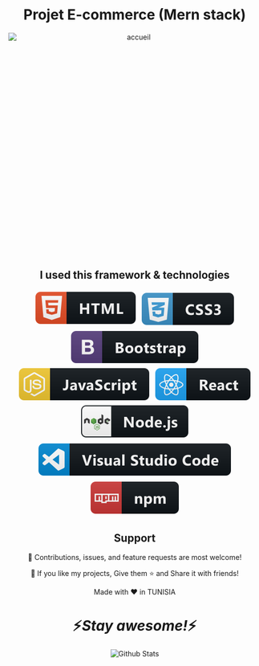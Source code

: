 <div align="center">
<h1> Projet E-commerce (Mern stack) </h1>

<img align="right" height="470px" width="100%" alt="accueil" src="https://i.postimg.cc/XvWrS3VW/accueil.png" />
</div>




<hr>
<br />
<br/><br/>
<br/><br/>
<br/><br/>
<br/><br/>

<div align="center">
<h2>I used this framework & technologies</h2>
<img src="https://raw.githubusercontent.com/8bithemant/8bithemant/master/svg/dev/languages/html.svg" alt="html"
    style="vertical-align:top; margin:4px">
<img src="https://raw.githubusercontent.com/MikeCodesDotNET/ColoredBadges/4a38660afb7be89a6032218589b4454a1285c7f8/svg/dev/languages/css3.svg"
    alt="css3" style="vertical-align:top; margin:6px 4px">
<img src="https://raw.githubusercontent.com/MikeCodesDotNET/ColoredBadges/4a38660afb7be89a6032218589b4454a1285c7f8/svg/dev/frameworks/bootstrap.svg"
    alt="bootstrap" style="vertical-align:top; margin:6px 4px">
<img src="https://raw.githubusercontent.com/8bithemant/8bithemant/master/svg/dev/languages/js.svg" alt="js"
    style="vertical-align:top; margin:4px">
  <img src="https://raw.githubusercontent.com/8bithemant/8bithemant/master/svg/dev/frameworks/react.svg" alt="react" style="vertical-align:top; margin:4px">
<img src="https://raw.githubusercontent.com/MikeCodesDotNET/ColoredBadges/4a38660afb7be89a6032218589b4454a1285c7f8/svg/dev/frameworks/nodejs.svg"
    alt="nodejs" style="vertical-align:top; margin:6px 4px">
<img src="https://raw.githubusercontent.com/8bithemant/8bithemant/master/svg/dev/tools/visualstudio_code.svg"
    alt="vscode" style="vertical-align:top; margin:6px 4px">
<img src="https://raw.githubusercontent.com/MikeCodesDotNET/ColoredBadges/4a38660afb7be89a6032218589b4454a1285c7f8/svg/dev/services/npm.svg"
    alt="npm" style="vertical-align:top; margin:6px 4px">
</div>




<h2 align="center">Support</h2>

<p align="center">🤝 Contributions, issues, and feature requests are most welcome!</p>

<p align="center">💙 If you like my projects, Give them ⭐ and Share it with friends!</p>
</p>
<p align="center">Made with ❤️ in TUNISIA</p>

<h1 align='center'>⚡️<i>Stay awesome!</i>⚡️</h1>

<p align="center">
        <img src="https://raw.githubusercontent.com/mayhemantt/mayhemantt/Update/svg/Bottom.svg" alt="Github Stats" />
</p>
